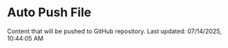 # Auto Push File

Content that will be pushed to GitHub repository.
Last updated: 07/14/2025, 10:44:05 AM